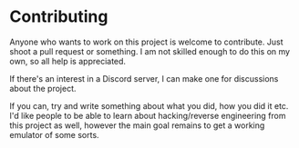 # Contributing

Anyone who wants to work on this project is welcome to contribute.
Just shoot a pull request or something.
I am not skilled enough to do this on my own, so all help is appreciated.


If there's an interest in a Discord server, I can make one for discussions about the project.


If you can, try and write something about what you did, how you did it etc.
I'd like people to be able to learn about hacking/reverse engineering from this project as well,
however the main goal remains to get a working emulator of some sorts.


